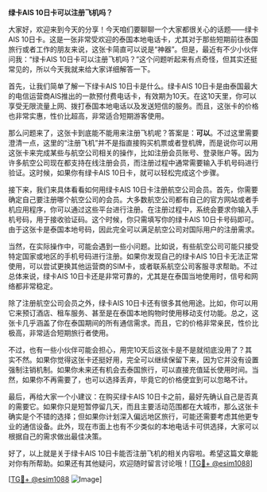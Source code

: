 **绿卡AIS 10日卡可以注册飞机吗？**

大家好，欢迎来到今天的分享！今天咱们要聊聊一个大家都很关心的话题——绿卡AIS 10日卡。这是一张非常受欢迎的泰国本地电话卡，尤其对于那些短期前往泰国旅行或者工作的朋友来说，这张卡简直可以说是“神器”。但是，最近有不少小伙伴问我：“绿卡AIS 10日卡可以注册飞机吗？”这个问题听起来有点奇怪，但其实还挺常见的，所以今天我就来给大家详细解答一下。

首先，让我们简单了解一下绿卡AIS 10日卡是什么。绿卡AIS 10日卡是由泰国最大的电信运营商AIS推出的一款预付费电话卡，有效期为10天。在这10天里，你可以享受无限流量上网、拨打泰国本地电话以及发送短信的服务。而且，这张卡的价格也非常实惠，性价比超高，非常适合短期游客使用。

那么问题来了，这张卡到底能不能用来注册飞机呢？答案是：**可以**。不过这里需要澄清一点，这里的“注册飞机”并不是指直接购买机票或者登机牌，而是说你可以用这张卡来完成某些与航空公司相关的操作，比如注册会员账号、登录账户等。因为许多航空公司现在都支持在线注册会员，而注册过程中通常需要输入手机号码进行验证。这时候，如果你有绿卡AIS 10日卡，就可以轻松完成这个步骤。

接下来，我们来具体看看如何用绿卡AIS 10日卡注册航空公司会员。首先，你需要确定自己要注册哪个航空公司的会员。大多数航空公司都有自己的官方网站或者手机应用程序，你可以通过这些平台进行注册。在注册过程中，系统会要求你输入手机号码，用于接收验证码。这个时候，你只需填写你的绿卡AIS 10日卡号码即可。由于这张卡是泰国本地号码，因此完全可以满足航空公司对国际用户的注册需求。

当然，在实际操作中，可能会遇到一些小问题。比如说，有些航空公司可能只接受特定国家或地区的手机号码进行注册。如果你发现自己的绿卡AIS 10日卡无法正常使用，可以尝试更换其他运营商的SIM卡，或者联系航空公司客服寻求帮助。不过总体来说，绿卡AIS 10日卡还是非常可靠的，尤其是在泰国当地使用时，信号和网络都非常稳定。

除了注册航空公司会员之外，绿卡AIS 10日卡还有很多其他用途。比如，你可以用它来预订酒店、租车服务、甚至是在泰国本地购物时使用移动支付功能。总之，这张卡几乎涵盖了你在泰国期间的所有通信需求。而且，它的价格非常亲民，性价比极高，非常适合短期旅行者使用。

不过，也有一些小伙伴可能会担心，用完10天后这张卡是不是就彻底没用了？其实不然。如果你觉得这张卡还挺好用，完全可以继续保留下来，因为它并没有设置强制注销机制。如果你未来还有机会去泰国旅行，可以直接充值延长使用时间。当然，如果你不再需要了，也可以选择丢弃，毕竟它的价格便宜到可以忽略不计。

最后，再给大家一个小建议：在购买绿卡AIS 10日卡之前，最好先确认自己是否真的需要它。如果你只是短暂停留几天，而且主要活动范围都在大城市，那么这张卡确实是个不错的选择；但如果你计划深入偏远地区旅行，可能还需要考虑其他更专业的通信设备。此外，现在市面上也有不少类似的本地电话卡可供选择，大家可以根据自己的需求做出最佳决策。

好了，以上就是关于绿卡AIS 10日卡能否注册飞机的相关内容啦。希望这篇文章能对你有所帮助。如果还有其他疑问，欢迎随时留言讨论哦！[[TG💪+ @esim1088](https://t.me/s/esim1088)]

[[TG💪+ @esim1088](https://t.me/s/esim1088) ![Image](https://i.postimg.cc/4NQfJmqS/Snipaste-2025-05-13-00-14-12.png)]